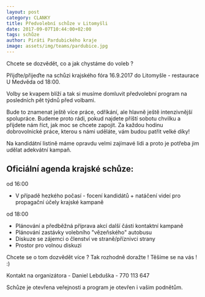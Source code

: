 ```yaml
---
layout: post
category: CLANKY
title: Předvolební schůze v Litomyšli
date: 2017-09-07T10:44:00+02:00  
tags: schůze
author: Piráti Pardubického kraje
image: assets/img/teams/pardubice.jpg
---
```


Chcete se dozvědět, co a jak chystáme do voleb ?

Přijďte/přijeďte na schůzi krajského fóra 16.9.2017 do Litomyšle - restaurace U Medvěda od 18:00.

Volby se kvapem blíží a tak si musíme domluvit předvolební program na posledních pět týdnů před volbami.

Bude to znamenat ještě více práce, odříkání, ale hlavně ještě intenzivnější spolupráce. Budeme proto rádi, pokud najdete příští sobotu chvilku a přijdete nám říct, jak moc se chcete zapojit. Za každou hodinu dobrovolnické práce, kterou s námi uděláte, vám budou patřit velké díky!

Na kandidátní listině máme opravdu velmi zajímavé lidi a proto je potřeba jim udělat adekvátní kampaň.


Oficiální agenda krajské schůze: 
-------------

od 16:00 

* V případě hezkého počasí - focení kandidátů + natáčení videí pro propagační účely krajské kampaně

od 18:00

* Plánování a předběžná příprava akcí další části kontaktní kampaně
* Plánování zastávky volebního "vězeňského" autobusu 
* Diskuze se zájemci o členství ve straně/příznivci strany
* Prostor pro volnou diskuzi

Chcete se o tom dozvědět více ? Tak rozhodně doražte ! Těšíme se na vás ! :) 

Kontakt na organizátora - Daniel Lebduška - 770 113 647

Schůze je otevřena veřejnosti a program je otevřen i vašim podnětům.
